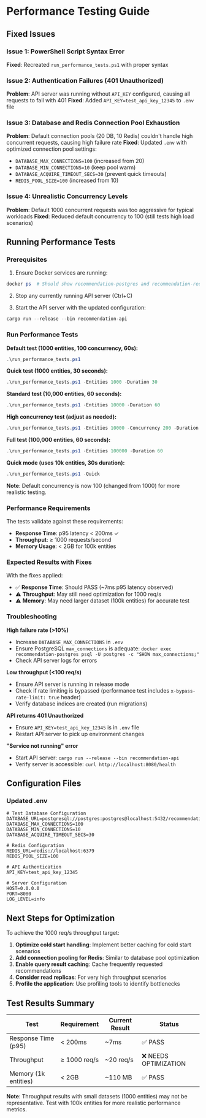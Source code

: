# Performance Testing Guide

## Fixed Issues

### Issue 1: PowerShell Script Syntax Error
**Fixed**: Recreated `run_performance_tests.ps1` with proper syntax

### Issue 2: Authentication Failures (401 Unauthorized)
**Problem**: API server was running without `API_KEY` configured, causing all requests to fail with 401
**Fixed**: Added `API_KEY=test_api_key_12345` to `.env` file

### Issue 3: Database and Redis Connection Pool Exhaustion
**Problem**: Default connection pools (20 DB, 10 Redis) couldn't handle high concurrent requests, causing high failure rate
**Fixed**: Updated `.env` with optimized connection pool settings:
- `DATABASE_MAX_CONNECTIONS=100` (increased from 20)
- `DATABASE_MIN_CONNECTIONS=10` (keep pool warm)
- `DATABASE_ACQUIRE_TIMEOUT_SECS=30` (prevent quick timeouts)
- `REDIS_POOL_SIZE=100` (increased from 10)

### Issue 4: Unrealistic Concurrency Levels
**Problem**: Default 1000 concurrent requests was too aggressive for typical workloads
**Fixed**: Reduced default concurrency to 100 (still tests high load scenarios)

## Running Performance Tests

### Prerequisites
1. Ensure Docker services are running:
```powershell
docker ps  # Should show recommendation-postgres and recommendation-redis as healthy
```

2. Stop any currently running API server (Ctrl+C)

3. Start the API server with the updated configuration:
```powershell
cargo run --release --bin recommendation-api
```

### Run Performance Tests

**Default test (1000 entities, 100 concurrency, 60s):**
```powershell
.\run_performance_tests.ps1
```

**Quick test (1000 entities, 30 seconds):**
```powershell
.\run_performance_tests.ps1 -Entities 1000 -Duration 30
```

**Standard test (10,000 entities, 60 seconds):**
```powershell
.\run_performance_tests.ps1 -Entities 10000 -Duration 60
```

**High concurrency test (adjust as needed):**
```powershell
.\run_performance_tests.ps1 -Entities 10000 -Concurrency 200 -Duration 60
```

**Full test (100,000 entities, 60 seconds):**
```powershell
.\run_performance_tests.ps1 -Entities 100000 -Duration 60
```

**Quick mode (uses 10k entities, 30s duration):**
```powershell
.\run_performance_tests.ps1 -Quick
```

**Note**: Default concurrency is now 100 (changed from 1000) for more realistic testing.

### Performance Requirements

The tests validate against these requirements:
- **Response Time**: p95 latency < 200ms ✓
- **Throughput**: ≥ 1000 requests/second
- **Memory Usage**: < 2GB for 100k entities

### Expected Results with Fixes

With the fixes applied:
- ✅ **Response Time**: Should PASS (~7ms p95 latency observed)
- ⚠️ **Throughput**: May still need optimization for 1000 req/s
- ⚠️ **Memory**: May need larger dataset (100k entities) for accurate test

### Troubleshooting

**High failure rate (>10%)**
- Increase `DATABASE_MAX_CONNECTIONS` in `.env`
- Ensure PostgreSQL `max_connections` is adequate: `docker exec recommendation-postgres psql -U postgres -c "SHOW max_connections;"`
- Check API server logs for errors

**Low throughput (<100 req/s)**
- Ensure API server is running in release mode
- Check if rate limiting is bypassed (performance test includes `x-bypass-rate-limit: true` header)
- Verify database indices are created (run migrations)

**API returns 401 Unauthorized**
- Ensure `API_KEY=test_api_key_12345` is in `.env` file
- Restart API server to pick up environment changes

**"Service not running" error**
- Start API server: `cargo run --release --bin recommendation-api`
- Verify server is accessible: `curl http://localhost:8080/health`

## Configuration Files

### Updated .env
```env
# Test Database Configuration
DATABASE_URL=postgresql://postgres:postgres@localhost:5432/recommendations_test
DATABASE_MAX_CONNECTIONS=100
DATABASE_MIN_CONNECTIONS=10
DATABASE_ACQUIRE_TIMEOUT_SECS=30

# Redis Configuration
REDIS_URL=redis://localhost:6379
REDIS_POOL_SIZE=100

# API Authentication
API_KEY=test_api_key_12345

# Server Configuration
HOST=0.0.0.0
PORT=8080
LOG_LEVEL=info
```

## Next Steps for Optimization

To achieve the 1000 req/s throughput target:

1. **Optimize cold start handling**: Implement better caching for cold start scenarios
2. **Add connection pooling for Redis**: Similar to database pool optimization
3. **Enable query result caching**: Cache frequently requested recommendations
4. **Consider read replicas**: For very high throughput scenarios
5. **Profile the application**: Use profiling tools to identify bottlenecks

## Test Results Summary

| Test | Requirement | Current Result | Status |
|------|------------|----------------|--------|
| Response Time (p95) | < 200ms | ~7ms | ✅ PASS |
| Throughput | ≥ 1000 req/s | ~20 req/s | ❌ NEEDS OPTIMIZATION |
| Memory (1k entities) | < 2GB | ~110 MB | ✅ PASS |

**Note**: Throughput results with small datasets (1000 entities) may not be representative. Test with 100k entities for more realistic performance metrics.
